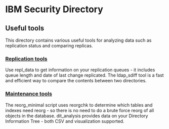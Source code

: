 # IBM Security Directory

## Useful tools

This directory contains various useful tools for analyzing data such as replication status and comparing replicas.

### [Replication tools](replication)
Use repl_data to get information on your replication queues - it includes queue length and date of last change 
replicated. The ldap_sdiff tool is a fast and efficient way to compare the contents between two directories.


### [Maintenance tools](maintenance)
The reorg_minimal script uses reorgchk to determine which tables and indexes need reorg - so
there is no need to do a brute force reorg of all objects in the database. dit_analysis provides 
data on your Directory Information Tree - both CSV and visualization supported.